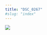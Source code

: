 ```yaml
---
title: "DSC_0267"
#slug: "index"
---
```


[![](/wp-content/2015/05/DSC_0267-300x201.jpg)](/wp-content/2015/05/DSC_0267.jpg)